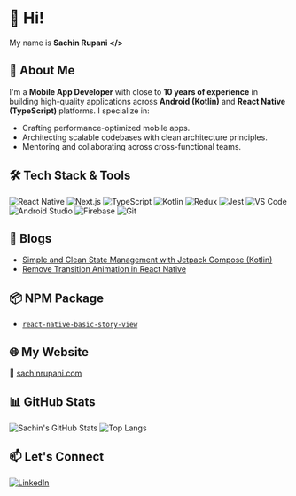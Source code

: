 # 👋 Hi!

My name is <b>Sachin Rupani </></b>

## 🚀 About Me

I'm a **Mobile App Developer** with close to **10 years of experience** in building high-quality applications across **Android (Kotlin)** and **React Native (TypeScript)** platforms. I specialize in:

- Crafting performance-optimized mobile apps.
- Architecting scalable codebases with clean architecture principles.
- Mentoring and collaborating across cross-functional teams.

## 🛠️ Tech Stack & Tools

![React Native](https://img.shields.io/badge/React%20Native-20232A?style=flat&logo=react&logoColor=61DAFB)
![Next.js](https://img.shields.io/badge/Next.js-20232A?style=flat&logo=next.js&logoColor=FFFFFF)
![TypeScript](https://img.shields.io/badge/TypeScript-20232A?style=flat&logo=typescript&logoColor=3178C6)
![Kotlin](https://img.shields.io/badge/Kotlin-20232A?style=flat&logo=kotlin&logoColor=7F52FF)
![Redux](https://img.shields.io/badge/Redux-20232A?style=flat&logo=redux&logoColor=764ABC)
![Jest](https://img.shields.io/badge/Jest-20232A?style=flat&logo=jest&logoColor=C21325)
![VS Code](https://img.shields.io/badge/VS%20Code-20232A?style=flat&logo=vscode&logoColor=007ACC)
![Android Studio](https://img.shields.io/badge/Android%20Studio-20232A?style=flat&logo=androidstudio&logoColor=3DDC84)
![Firebase](https://img.shields.io/badge/Firebase-20232A?style=flat&logo=firebase&logoColor=FFCA28)
![Git](https://img.shields.io/badge/Git-20232A?style=flat&logo=git&logoColor=F05032)

## 📝 Blogs

- [Simple and Clean State Management with Jetpack Compose (Kotlin)](https://medium.com/@sachin.rupani1992/simple-and-clean-state-management-with-jetpack-compose-387d6b0e6258)
- [Remove Transition Animation in React Native](https://dev.to/sachinrupani/simple-remove-transition-animation-in-react-native-29l3)

## 📦 NPM Package

- [`react-native-basic-story-view`](https://www.npmjs.com/package/react-native-basic-story-view)

## 🌐 My Website

🤝 [sachinrupani.com](https://sachinrupani.com)

## 📊 GitHub Stats

![Sachin's GitHub Stats](https://github-readme-stats.vercel.app/api?username=sachinrupani&show_icons=true&theme=radical)
![Top Langs](https://github-readme-stats.vercel.app/api/top-langs/?username=sachinrupani&layout=compact&theme=radical)

## 📫 Let's Connect

[![LinkedIn](https://img.shields.io/badge/-LinkedIn-0A66C2?style=flat&logo=linkedin&logoColor=white)](https://www.linkedin.com/in/sachin-rupani-23a872bb/)
